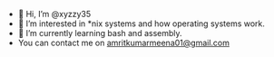 - 👋 Hi, I’m @xyzzy35
- 👀 I’m interested in *nix systems and how operating systems work.
- 🌱 I’m currently learning bash and assembly.
- You can contact me on amritkumarmeena01@gmail.com

<!---
xyzzy35/xyzzy35 is a ✨ special ✨ repository because its `README.md` (this file) appears on your GitHub profile.
You can click the Preview link to take a look at your changes.
--->
